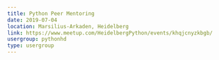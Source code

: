 ```yaml
---
title: Python Peer Mentoring
date: 2019-07-04
location: Marsilius-Arkaden, Heidelberg
link: https://www.meetup.com/HeidelbergPython/events/khqjcnyzkbgb/
usergroup: pythonhd
type: usergroup
---
```

